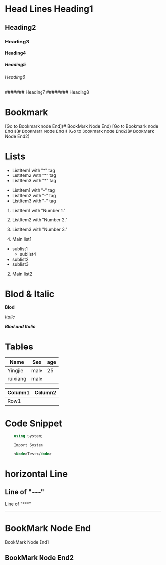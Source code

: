 # Head Lines Heading1
## Heading2
### Heading3
#### Heading4
##### Heading5
###### Heading6
####### Heading7
######## Heading8

# Bookmark
[Go to Bookmark node End](# BookMark Node End)
[Go to Bookmark node End1](# BookMark Node End1)
[Go to Bookmark node End2](# BookMark Node End2)

# Lists
* ListItem1 with "\*" tag
* ListItem2 with "\*" tag
* ListItem3 with "\*" tag

- ListItem1 with "\-" tag
- ListItem2 with "\-" tag
- ListItem3 with "\-" tag

1. ListItem1 with "Number 1." 
2. ListItem2 with "Number 2." 
3. ListItem3 with "Number 3." 

1. Main list1
  * sublist1
    * sublist4
  * sublist2
  * sublist3
2. Main list2

# Blod & Italic
**Blod**

*Italic*

***Blod and Italic***

# Tables
Name   |   Sex   | age
-------|---------|------
Yingjie| male    | 25
ruixiang| male   |



Column1  |Column2  
---------|---------
Row1     |        

# Code Snippet

```C#
    using System;
```
```VB
    Import System
```


```XML
    <Node>Test</Node>
```

# horizontal Line

Line of "---"
-------------------

Line of "***"
***


# BookMark Node End

BookMark Node End1

## BookMark Node End2
